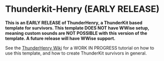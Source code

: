 # Thunderkit-Henry (EARLY RELEASE)
**This is an EARLY RELEASE of ThunderHenry, a ThunderKit based template for survivors. This template DOES NOT have WWise setup, meaning custom sounds are NOT POSSIBLE with this version of the template. A future release will have WWise support.**

See the [ThunderHenry Wiki](https://github.com/Vale-X/Thunderkit-Henry/wiki/Creating-Survivors-with-ThunderHenry) for a WORK IN PROGRESS tutorial on how to use this template, and how to create ThunderKit survivors in general.
